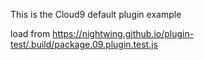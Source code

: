 This is the Cloud9 default plugin example

load from https://nightwing.github.io/plugin-test/.build/package.09.plugin.test.js